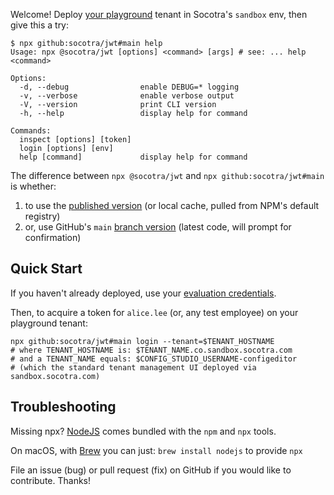 Welcome! Deploy [your playground](https://studio.sandbox.socotra.com) tenant in Socotra's `sandbox` env, then give this a try:

```
$ npx github:socotra/jwt#main help
Usage: npx @socotra/jwt [options] <command> [args] # see: ... help <command>

Options:
  -d, --debug                enable DEBUG=* logging
  -v, --verbose              enable verbose output
  -V, --version              print CLI version
  -h, --help                 display help for command

Commands:
  inspect [options] [token]
  login [options] [env]
  help [command]             display help for command
```

The difference between `npx @socotra/jwt` and `npx github:socotra/jwt#main` is whether:
1. to use the [published version](https://www.npmjs.com/package/@socotra/jwt) (or local cache, pulled from NPM's default registry)
2. or, use GitHub's `main` [branch version](https://github.com/socotra/jwt/tree/main) (latest code, will prompt for confirmation)

## Quick Start

If you haven't already deployed, use your [evaluation credentials](https://docs.socotra.com/production/configuration/gsg.html).

Then, to acquire a token for `alice.lee` (or, any test employee) on your playground tenant:
```
npx github:socotra/jwt#main login --tenant=$TENANT_HOSTNAME
# where TENANT_HOSTNAME is: $TENANT_NAME.co.sandbox.socotra.com
# and a TENANT_NAME equals: $CONFIG_STUDIO_USERNAME-configeditor
# (which the standard tenant management UI deployed via sandbox.socotra.com)
```

## Troubleshooting

Missing npx? [NodeJS](https://nodejs.org) comes bundled with the `npm` and `npx` tools.

On macOS, with [Brew](https://brew.sh) you can just: `brew install nodejs` to provide `npx`

File an issue (bug) or pull request (fix) on GitHub if you would like to contribute. Thanks!
